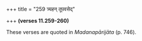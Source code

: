 +++
title = "259 त्र्यहन् तूपवसेद्"

+++
**(verses 11.259-260)**

These verses are quoted in *Madanapārijāta* (p. 746).


